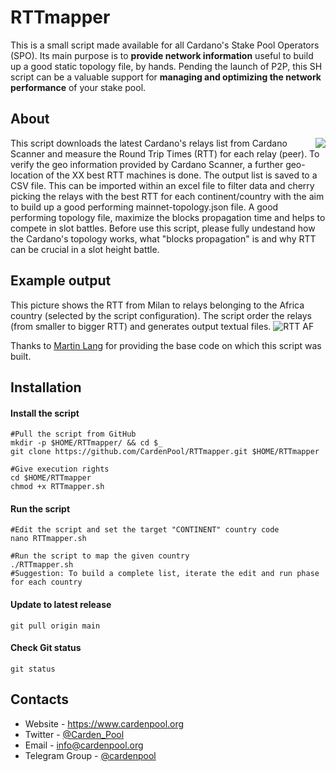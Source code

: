 # RTTmapper
This is a small script made available for all Cardano's Stake Pool Operators (SPO). Its main purpose is to **provide network information** useful to build up a good static topology file, by hands. Pending the launch of P2P, this SH script can be a valuable support for **managing and optimizing the network performance** of your stake pool.

## About
<img src="https://www.cardenpool.org/wp-content/uploads/2021/12/mesh_topology.gif" align="right" border=0>
This script downloads the latest Cardano's relays list from Cardano Scanner and measure the Round Trip Times (RTT) for each relay (peer). To verify the geo information provided by Cardano Scanner, a further geo-location of the XX best RTT machines is done. The output list is saved to a CSV file. This can be imported within an excel file to filter data and cherry picking the relays with the best RTT for each continent/country with the aim to build up a good performing mainnet-topology.json file. A good performing topology file, maximize the blocks propagation time and helps to compete in slot battles. Before use this script, please fully undestand how the Cardano's topology works, what "blocks propagation" is and why RTT can be crucial in a slot height battle.

## Example output
This picture shows the RTT from Milan to relays belonging to the Africa country (selected by the script configuration). The script order the relays (from smaller to bigger RTT) and generates output textual files.
![RTT AF](https://github.com/CardenPool/RTTmapper/assets/86101039/d33d2ebd-1c22-43ae-ab4c-9d89415a41d0)

Thanks to [Martin Lang](https://github.com/gitmachtl/scripts) for providing the base code on which this script was built.

## Installation
#### Install the script
```shell
#Pull the script from GitHub
mkdir -p $HOME/RTTmapper/ && cd $_
git clone https://github.com/CardenPool/RTTmapper.git $HOME/RTTmapper

#Give execution rights
cd $HOME/RTTmapper
chmod +x RTTmapper.sh
```
#### Run the script
```shell
#Edit the script and set the target "CONTINENT" country code
nano RTTmapper.sh
```
```shell
#Run the script to map the given country
./RTTmapper.sh
#Suggestion: To build a complete list, iterate the edit and run phase for each country  
```
#### Update to latest release
```shell
git pull origin main
```
#### Check Git status
```shell
git status
```

## Contacts
* Website - https://www.cardenpool.org
* Twitter - [@Carden_Pool](https://twitter.com/Carden_Pool)
* Email - info@cardenpool.org
* Telegram Group - [@cardenpool](https://t.me/cardenpool)
